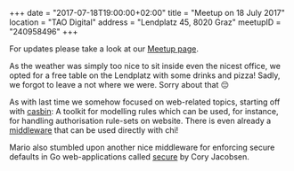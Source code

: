 +++
date = "2017-07-18T19:00:00+02:00"
title = "Meetup on 18 July 2017"
location = "TAO Digital"
address = "Lendplatz 45, 8020 Graz"
meetupID = "240958496"
+++

For updates please take a look at our
[Meetup page](https://www.meetup.com/Graz-Open-Source-Meetup/events/240958496/).

As the weather was simply too nice to sit inside even the nicest office, we opted for a free table on the Lendplatz with some drinks and pizza! Sadly, we forgot to leave a not where we were. Sorry about that 😔

As with last time we somehow focused on web-related topics, starting off with [casbin](https://github.com/casbin/casbin/blob/master/README.md): A toolkit for modelling rules which can be used, for instance, for handling authorisation rule-sets on website. There is even already a [middleware](https://github.com/casbin/chi-authz) that can be used directly with chi!

Mario also stumbled upon another nice middleware for enforcing secure defaults in Go web-applications called [secure](https://github.com/unrolled/secure) by Cory Jacobsen.
